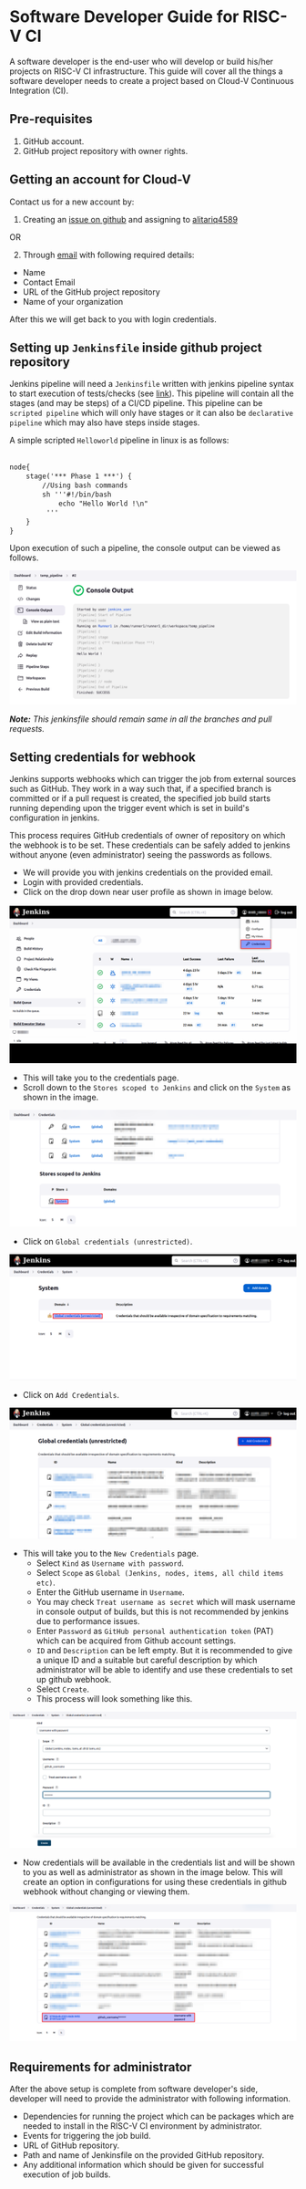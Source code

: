 # Software Developer Guide for RISC-V CI

A software developer is the end-user who will develop or build his/her projects on RISC-V CI infrastructure. This guide will cover all the things a software developer needs to create a project based on Cloud-V Continuous Integration (CI).  

## Pre-requisites

1. GitHub account.
2. GitHub project repository with owner rights.

## Getting an account for Cloud-V

Contact us for a new account by:  

1. Creating an [issue on github](<https://github.com/10x-Engineers/riscv-ci-partners/issues/new>) and assigning to [alitariq4589](<https://github.com/alitariq4589>)

OR

2. Through [email](mailto:ali.tariq@10xengineers.ai) with following required details:

- Name
- Contact Email
- URL of the GitHub project repository
- Name of your organization

After this we will get back to you with login credentials.

## Setting up `Jenkinsfile` inside github project repository

Jenkins pipeline will need a `Jenkinsfile` written with jenkins pipeline syntax to start execution of tests/checks (see [link](https://www.jenkins.io/doc/book/pipeline/syntax/)). This pipeline will contain all the stages (and may be steps) of a CI/CD pipeline. This pipeline can be `scripted pipeline` which will only have stages or it can also be `declarative pipeline` which may also have steps inside stages.  

A simple scripted `Helloworld` pipeline in linux is as follows:

```shell

node{
    stage('*** Phase 1 ***') {
        //Using bash commands
        sh '''#!/bin/bash
            echo "Hello World !\n"
         '''
    }
}
```  

Upon execution of such a pipeline, the console output can be viewed as follows.  

![Console Output](<../doc_images/Console output for Hello World.png>)

_**Note:** This jenkinsfile should remain same in all the branches and pull requests._  

## Setting credentials for webhook

Jenkins supports webhooks which can trigger the job from external sources such as GitHub. They work in a way such that, if a specified branch is committed or if a pull request is created, the specified job build starts running depending upon the trigger event which is set in build's configuration in jenkins.  

This process requires GitHub credentials of owner of repository on which the webhook is to be set. These credentials can be safely added to jenkins without anyone (even administrator) seeing the passwords as follows.

- We will provide you with jenkins credentials on the provided email.
- Login with provided credentials.
- Click on the drop down near user profile as shown in image below.  

![Credentials1](../doc_images/Credentials1.png)
  
- This will take you to the credentials page.
- Scroll down to the `Stores scoped to Jenkins` and click on the `System` as shown in the image.  
  
![Credentials2](../doc_images/Credentials2.png)  
  
- Click on `Global credentials (unrestricted)`.  
  
![Credentials3](../doc_images/Credentials3.png)
  
- Click on `Add Credentials`.  
  
![Credentials4](../doc_images/Credentials4.png)
  
- This will take you to the `New Credentials` page.
  - Select `Kind` as `Username with password`.
  - Select `Scope` as `Global (Jenkins, nodes, items, all child items etc)`.
  - Enter the GitHub username in `Username`.
  - You may check `Treat username as secret` which will mask username in console output of builds, but this is not recommended by jenkins due to performance issues.
  - Enter `Password` as `GitHub personal authentication token` (PAT) which can be acquired from Github account settings.  
  - `ID` and `Description` can be left empty. But it is recommended to give a unique ID and a suitable but careful description by which administrator will be able to identify and use these credentials to set up github webhook.
  - Select `Create`.
  - This process will look something like this.

![Credentials5](../doc_images/Credentials5.png)  

- Now credentials will be available in the credentials list and will be shown to you as well as administrator as shown in the image below. This will create an option in configurations for using these credentials in github webhook without changing or viewing them.  

![Credentials6](../doc_images/Credentials6.png)

## Requirements for administrator

After the above setup is complete from software developer's side, developer will need to provide the administrator with following information.  

- Dependencies for running the project which can be packages which are needed to install in the RISC-V CI environment by administrator.
- Events for triggering the job build.
- URL of GitHub repository.
- Path and name of Jenkinsfile on the provided GitHub repository.
- Any additional information which should be given for successful execution of job builds.

